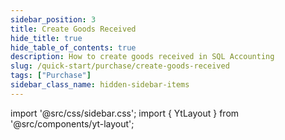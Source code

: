 ```yaml
---
sidebar_position: 3
title: Create Goods Received
hide_title: true
hide_table_of_contents: true
description: How to create goods received in SQL Accounting
slug: /quick-start/purchase/create-goods-received
tags: ["Purchase"]
sidebar_class_name: hidden-sidebar-items
---
```


import '@src/css/sidebar.css';
import { YtLayout } from '@src/components/yt-layout';

<YtLayout 
    videoId="0rgflaIzxIk"
/>
